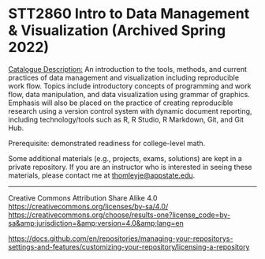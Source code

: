 # STT2860 Intro to Data Management & Visualization (Archived Spring 2022)

[Catalogue Description:](http://bulletin.appstate.edu/) An introduction to the tools, methods, and current practices of data management and visualization including reproducible work flow. Topics include introductory concepts of programming and work flow, data manipulation, and data visualization using grammar of graphics. Emphasis will also be placed on the practice of creating reproducible research using a version control system with dynamic document reporting, including technology/tools such as R, R Studio, R Markdown, Git, and Git Hub. 

Prerequisite: demonstrated readiness for college-level math. 

Some additional materials (e.g., projects, exams, solutions) are kept in a private repository. If you are an instructor who is interested in seeing these materials, please contact me at thomleyje@appstate.edu.

***
Creative Commons Attribution Share Alike 4.0  
https://creativecommons.org/licenses/by-sa/4.0/  
https://creativecommons.org/choose/results-one?license_code=by-sa&amp;jurisdiction=&amp;version=4.0&amp;lang=en  

https://docs.github.com/en/repositories/managing-your-repositorys-settings-and-features/customizing-your-repository/licensing-a-repository
